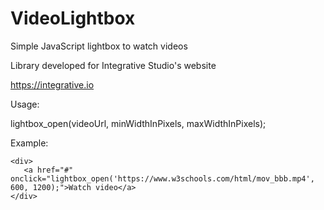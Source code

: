 # VideoLightbox
Simple JavaScript lightbox to watch videos

Library developed for Integrative Studio's website

https://integrative.io

Usage:

lightbox_open(videoUrl, minWidthInPixels, maxWidthInPixels);

Example:

```
<div>
   <a href="#" onclick="lightbox_open('https://www.w3schools.com/html/mov_bbb.mp4', 600, 1200);">Watch video</a>
</div>
```
